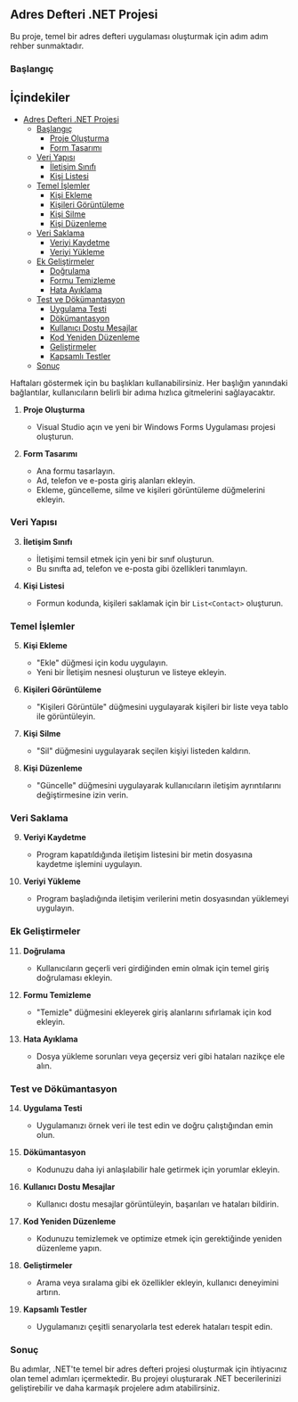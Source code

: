 
## Adres Defteri .NET Projesi

Bu proje, temel bir adres defteri uygulaması oluşturmak için adım adım rehber sunmaktadır.

### Başlangıç
 
## İçindekiler
- [Adres Defteri .NET Projesi](#adres-defteri-net-projesi)
  - [Başlangıç](#başlangıç)
    - [Proje Oluşturma](#1-proje-oluşturma)
    - [Form Tasarımı](#2-form-tasarımı)
  - [Veri Yapısı](#veri-yapısı)
    - [İletişim Sınıfı](#3-iletşim-sınıfı)
    - [Kişi Listesi](#4-kişi-listesi)
  - [Temel İşlemler](#temel-işlemler)
    - [Kişi Ekleme](#5-kişi-ekleme)
    - [Kişileri Görüntüleme](#6-kişileri-görüntüleme)
    - [Kişi Silme](#7-kişi-silme)
    - [Kişi Düzenleme](#8-kişi-düzenleme)
  - [Veri Saklama](#veri-saklama)
    - [Veriyi Kaydetme](#9-veriyi-kaydetme)
    - [Veriyi Yükleme](#10-veriyi-yükleme)
  - [Ek Geliştirmeler](#ek-geliştirmeler)
    - [Doğrulama](#11-doğrulama)
    - [Formu Temizleme](#12-formu-temizleme)
    - [Hata Ayıklama](#13-hata-ayıklama)
  - [Test ve Dökümantasyon](#test-ve-dökümantasyon)
    - [Uygulama Testi](#14-uygulama-testi)
    - [Dökümantasyon](#15-dökümantasyon)
    - [Kullanıcı Dostu Mesajlar](#16-kullanıcı-dostu-mesajlar)
    - [Kod Yeniden Düzenleme](#17-kod-yeniden-düzenleme)
    - [Geliştirmeler](#18-geliştirmeler)
    - [Kapsamlı Testler](#19-kapsamlı-testler)
  - [Sonuç](#sonuç)

Haftaları göstermek için bu başlıkları kullanabilirsiniz. Her başlığın yanındaki bağlantılar, kullanıcıların belirli bir adıma hızlıca gitmelerini sağlayacaktır.
1. **Proje Oluşturma**
   - Visual Studio açın ve yeni bir Windows Forms Uygulaması projesi oluşturun.

2. **Form Tasarımı**
   - Ana formu tasarlayın.
   - Ad, telefon ve e-posta giriş alanları ekleyin.
   - Ekleme, güncelleme, silme ve kişileri görüntüleme düğmelerini ekleyin.

### Veri Yapısı

3. **İletişim Sınıfı**
   - İletişimi temsil etmek için yeni bir sınıf oluşturun.
   - Bu sınıfta ad, telefon ve e-posta gibi özellikleri tanımlayın.

4. **Kişi Listesi**
   - Formun kodunda, kişileri saklamak için bir `List<Contact>` oluşturun.

### Temel İşlemler

5. **Kişi Ekleme**
   - "Ekle" düğmesi için kodu uygulayın.
   - Yeni bir İletişim nesnesi oluşturun ve listeye ekleyin.

6. **Kişileri Görüntüleme**
   - "Kişileri Görüntüle" düğmesini uygulayarak kişileri bir liste veya tablo ile görüntüleyin.

7. **Kişi Silme**
   - "Sil" düğmesini uygulayarak seçilen kişiyi listeden kaldırın.

8. **Kişi Düzenleme**
   - "Güncelle" düğmesini uygulayarak kullanıcıların iletişim ayrıntılarını değiştirmesine izin verin.

### Veri Saklama

9. **Veriyi Kaydetme**
   - Program kapatıldığında iletişim listesini bir metin dosyasına kaydetme işlemini uygulayın.

10. **Veriyi Yükleme**
    - Program başladığında iletişim verilerini metin dosyasından yüklemeyi uygulayın.

### Ek Geliştirmeler

11. **Doğrulama**
    - Kullanıcıların geçerli veri girdiğinden emin olmak için temel giriş doğrulaması ekleyin.

12. **Formu Temizleme**
    - "Temizle" düğmesini ekleyerek giriş alanlarını sıfırlamak için kod ekleyin.

13. **Hata Ayıklama**
    - Dosya yükleme sorunları veya geçersiz veri gibi hataları nazikçe ele alın.

### Test ve Dökümantasyon

14. **Uygulama Testi**
    - Uygulamanızı örnek veri ile test edin ve doğru çalıştığından emin olun.

15. **Dökümantasyon**
    - Kodunuzu daha iyi anlaşılabilir hale getirmek için yorumlar ekleyin.

16. **Kullanıcı Dostu Mesajlar**
    - Kullanıcı dostu mesajlar görüntüleyin, başarıları ve hataları bildirin.

17. **Kod Yeniden Düzenleme**
    - Kodunuzu temizlemek ve optimize etmek için gerektiğinde yeniden düzenleme yapın.

18. **Geliştirmeler**
    - Arama veya sıralama gibi ek özellikler ekleyin, kullanıcı deneyimini artırın.

19. **Kapsamlı Testler**
    - Uygulamanızı çeşitli senaryolarla test ederek hataları tespit edin.

### Sonuç

Bu adımlar, .NET'te temel bir adres defteri projesi oluşturmak için ihtiyacınız olan temel adımları içermektedir. Bu projeyi oluşturarak .NET becerilerinizi geliştirebilir ve daha karmaşık projelere adım atabilirsiniz.
